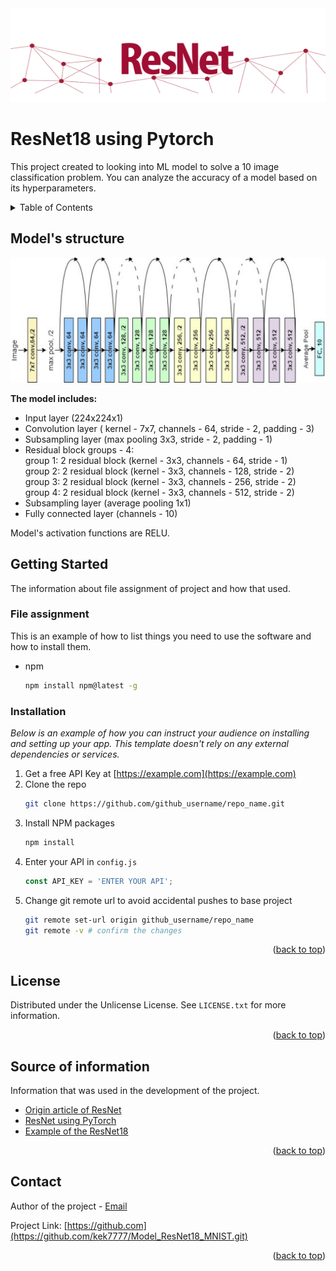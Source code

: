 <img src="objects\Resnet.gif" width="800" height="150">

<a id="readme-top"></a>

<!-- TITLE -->
#  **ResNet18 using Pytorch**

This project created to looking into ML model to solve a 10 image classification problem.
You can analyze the accuracy of a model based on its hyperparameters.

<!-- TABLE OF CONTENTS -->
<details>
  <summary> Table of Contents </summary>
  <ol>
    <li><a href="#Model's structure">Model's structure</a></li>
    <li>
          <a href="#getting-started">Getting Started</a>
          <ul>
            <li><a href="#file assignment">File assignment</a></li>
            <li><a href="#installation">Installation</a></li>
          </ul>
    </li>
    <li><a href="#license">License</a></li>
    <li><a href="#Source of information">Source of information</a></li>
    <li><a href="#contact">Contact</a></li>
  </ol>
</details>

<!-- MODEL's STRUCTURE -->
## Model's structure

 <img src="objects\arh_resnet18.png" width="800" height="200">

**The model includes:**
* Input layer (224x224x1)
* Convolution layer ( kernel - 7x7, channels - 64, stride - 2, padding - 3)
* Subsampling layer (max pooling 3x3, stride - 2, padding - 1)
* Residual block groups - 4:  
group 1:  2 residual block (kernel - 3x3, channels - 64, stride - 1)  
group 2:  2 residual block (kernel - 3x3, channels - 128, stride - 2)  
group 3:  2 residual block (kernel - 3x3, channels - 256, stride - 2)  
group 4:  2 residual block (kernel - 3x3, channels - 512, stride - 2)  
* Subsampling layer (average pooling 1x1)
* Fully connected layer (channels - 10)

Model's activation functions are RELU. 

 
<!-- GETTING STARTED -->
## Getting Started

The information about file assignment of project and how that used.

### File assignment

This is an example of how to list things you need to use the software and how to install them.
* npm
  ```sh
  npm install npm@latest -g
  ```

### Installation

_Below is an example of how you can instruct your audience on installing and setting up your app. This template doesn't rely on any external dependencies or services._

1. Get a free API Key at [https://example.com](https://example.com)
2. Clone the repo
   ```sh
   git clone https://github.com/github_username/repo_name.git
   ```
3. Install NPM packages
   ```sh
   npm install
   ```
4. Enter your API in `config.js`
   ```js
   const API_KEY = 'ENTER YOUR API';
   ```
5. Change git remote url to avoid accidental pushes to base project
   ```sh
   git remote set-url origin github_username/repo_name
   git remote -v # confirm the changes
   ```
 <p align="right">(<a href="#readme-top">back to top</a>)</p>


 <!-- LICENSE -->
 ## License
 
 Distributed under the Unlicense License. See `LICENSE.txt` for more information.
 
 <p align="right">(<a href="#readme-top">back to top</a>)</p>
 
 <!-- Source of information -->
 ## Source of information
 
 Information that was used in the development of the project.
 
 * [Origin article of ResNet](https://arxiv.org/abs/1512.03385)
 * [ResNet using PyTorch](https://pytorch.org/hub/pytorch_vision_resnet/)
 * [Example of the ResNet18](https://www.kaggle.com/code/ivankunyankin/resnet18-from-scratch-using-pytorch)
 
 <p align="right">(<a href="#readme-top">back to top</a>)</p>

  <!-- CONTACT -->
 ## Contact
 
 Author of the project - [Email](https://kek777771.gmail.com)
 
 Project Link: [https://github.com](https://github.com/kek7777/Model_ResNet18_MNIST.git)
 
 <p align="right">(<a href="#readme-top">back to top</a>)</p>
 
 
